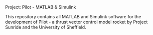 Project: Pilot - MATLAB & Simulink

This repository contains all MATLAB and Simulink software for the development of Pilot - a thrust vector control model rocket by Project Sunride and the University of Sheffield.